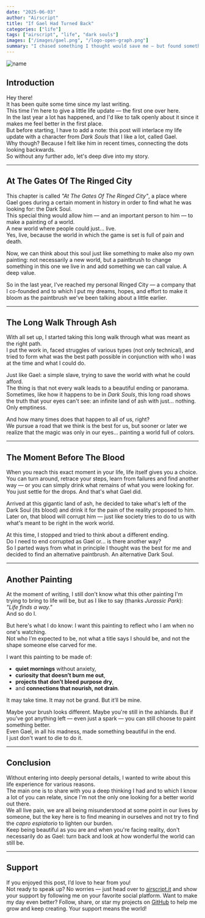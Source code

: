 ```yaml
---
date: "2025-06-03"
author: "Airscript"
title: "If Gael Had Turned Back"
categories: ["life"]
tags: ["airscript", "life", "dark souls"]
images: ["/images/gael.png", "/logo-open-graph.png"]
summary: "I chased something I thought would save me — but found something else instead."
---
```


![name](/images/gael.png#center)

## Introduction

Hey there!  
It has been quite some time since my last writing.  
This time I'm here to give a little life update — the first one over here.  
In the last year a lot has happened, and I'd like to talk openly about it since it makes me feel better in the first place.  
But before starting, I have to add a note: this post will interlace my life update with a character from *Dark Souls* that I like a lot, called Gael.  
Why though? Because I felt like him in recent times, connecting the dots looking backwards.  
So without any further ado, let's deep dive into my story.

---

## At The Gates Of The Ringed City

This chapter is called *"At The Gates Of The Ringed City"*, a place where Gael goes during a certain moment in history in order to find what he was looking for: the Dark Soul.  
This special thing would allow him — and an important person to him — to make a painting of a world.  
A new world where people could just... live.  
Yes, live, because the world in which the game is set is full of pain and death.

Now, we can think about this soul just like something to make also my own painting: not necessarily a new world, but a paintbrush to change something in this one we live in and add something we can call value. A deep value.

So in the last year, I've reached my personal Ringed City — a company that I co-founded and to which I put my dreams, hopes, and effort to make it bloom as the paintbrush we've been talking about a little earlier.

---

## The Long Walk Through Ash

With all set up, I started taking this long walk through what was meant as the right path.  
I put the work in, faced struggles of various types (not only technical), and tried to form what was the best path possible in conjunction with who I was at the time and what I could do.

Just like Gael: a simple slave, trying to save the world with what he could afford.  
The thing is that not every walk leads to a beautiful ending or panorama.  
Sometimes, like how it happens to be in *Dark Souls*, this long road shows the truth that your eyes can't see: an infinite land of ash with just... nothing. Only emptiness.

And how many times does that happen to all of us, right?  
We pursue a road that we think is the best for us, but sooner or later we realize that the magic was only in our eyes... painting a world full of colors.

---

## The Moment Before The Blood

When you reach this exact moment in your life, life itself gives you a choice.  
You can turn around, retrace your steps, learn from failures and find another way — or you can simply drink what remains of what you were looking for.  
You just settle for the drops. And that's what Gael did.

Arrived at this gigantic land of ash, he decided to take what's left of the Dark Soul (its blood) and drink it for the pain of the reality proposed to him.  
Later on, that blood will corrupt him — just like society tries to do to us with what's meant to be right in the work world.

At this time, I stopped and tried to think about a different ending.  
Do I need to end corrupted as Gael or... is there another way?  
So I parted ways from what in principle I thought was the best for me and decided to find an alternative paintbrush. An alternative Dark Soul.

---

## Another Painting

At the moment of writing, I still don't know what this other painting I'm trying to bring to life will be, but as I like to say (thanks *Jurassic Park*):  
*"Life finds a way."*  
And so do I.

But here's what I do know: I want this painting to reflect who I am when no one's watching.  
Not who I’m expected to be, not what a title says I should be, and not the shape someone else carved for me.

I want this painting to be made of:
- **quiet mornings** without anxiety,  
- **curiosity that doesn’t burn me out**,  
- **projects that don’t bleed purpose dry**,  
- and **connections that nourish, not drain**.

It may take time. It may not be grand. But it’ll be mine.

Maybe your brush looks different. Maybe you're still in the ashlands. But if you’ve got anything left — even just a spark — you can still choose to paint something better.  
Even Gael, in all his madness, made something beautiful in the end.  
I just don't want to die to do it.

---

## Conclusion

Without entering into deeply personal details, I wanted to write about this life experience for various reasons.  
The main one is to share with you a deep thinking I had and to which I know a lot of you can relate, since I'm not the only one looking for a better world out there.  
We all live pain, we are all being misunderstood at some point in our lives by someone, but the key here is to find meaning in ourselves and not try to find the *capro espiatorio* to lighten our burden.  
Keep being beautiful as you are and when you're facing reality, don't necessarily do as Gael: turn back and look at how wonderful the world can still be.

---

## Support
If you enjoyed this post, I’d love to hear from you!  
Not ready to speak up? No worries — just head over to [airscript.it][airscript-it] and show your support by following me on your favorite social platform.
Want to make my day even better? Follow, share, or star my projects on [GitHub][github] to help me grow and keep creating. Your support means the world!

[airscript-it]: https://airscript.it
[github]: https://github.com/airscripts

